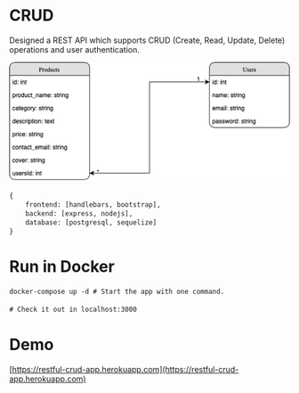 # CRUD

Designed a REST API which supports CRUD (Create, Read, Update, Delete) operations and user authentication.

![Database Diagram](./dbDiagram.png)

```
{
    frontend: [handlebars, bootstrap],
    backend: [express, nodejs],
    database: [postgresql, sequelize]
}
```


# Run in Docker

```
docker-compose up -d # Start the app with one command.

# Check it out in localhost:3000
```


# Demo

[https://restful-crud-app.herokuapp.com](https://restful-crud-app.herokuapp.com)

